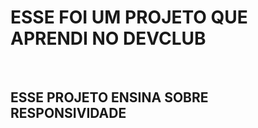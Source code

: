 <h1>ESSE FOI UM PROJETO QUE APRENDI NO DEVCLUB</h1>
<br>

<h2>ESSE PROJETO ENSINA SOBRE RESPONSIVIDADE</h2>
